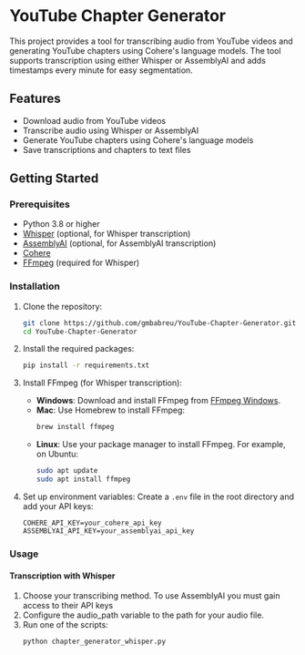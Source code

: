 # YouTube Chapter Generator

This project provides a tool for transcribing audio from YouTube videos and generating YouTube chapters using Cohere's language models. The tool supports transcription using either Whisper or AssemblyAI and adds timestamps every minute for easy segmentation.

## Features

- Download audio from YouTube videos
- Transcribe audio using Whisper or AssemblyAI
- Generate YouTube chapters using Cohere's language models
- Save transcriptions and chapters to text files

## Getting Started

### Prerequisites

- Python 3.8 or higher
- [Whisper](https://github.com/openai/whisper) (optional, for Whisper transcription)
- [AssemblyAI](https://www.assemblyai.com) (optional, for AssemblyAI transcription)
- [Cohere](https://cohere.ai)
- [FFmpeg](https://ffmpeg.org) (required for Whisper)

### Installation

1. Clone the repository:
    ```sh
    git clone https://github.com/gmbabreu/YouTube-Chapter-Generator.git
    cd YouTube-Chapter-Generator
    ```

2. Install the required packages:
    ```sh
    pip install -r requirements.txt
    ```

3. Install FFmpeg (for Whisper transcription):
    - **Windows**: Download and install FFmpeg from [FFmpeg Windows](https://ffmpeg.org/download.html#build-windows).
    - **Mac**: Use Homebrew to install FFmpeg:
      ```sh
      brew install ffmpeg
      ```
    - **Linux**: Use your package manager to install FFmpeg. For example, on Ubuntu:
      ```sh
      sudo apt update
      sudo apt install ffmpeg
      ```

4. Set up environment variables:
    Create a `.env` file in the root directory and add your API keys:
    ```
    COHERE_API_KEY=your_cohere_api_key
    ASSEMBLYAI_API_KEY=your_assemblyai_api_key
    ```

### Usage

#### Transcription with Whisper

1. Choose your transcribing method. To use AssemblyAI you must gain access to their API keys 
2. Configure the audio_path variable to the path for your audio file.
3. Run one of the scripts:
    ```sh
    python chapter_generator_whisper.py
    ```

